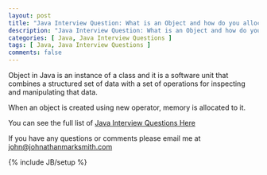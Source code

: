 ```yaml
---
layout: post
title: "Java Interview Question: What is an Object and how do you allocate memory to it?"
description: "Java Interview Question: What is an Object and how do you allocate memory to it?"
categories: [ Java, Java Interview Questions ]
tags: [ Java, Java Interview Questions ]
comments: false
---
```


Object in Java is an instance of a class and it is a software unit that combines a structured set of data with a set of operations for inspecting and manipulating that data.

When an object is created using new operator, memory is allocated to it.

You can see the full list of <a href="/java-interview-questions.html">Java Interview Questions Here</a>

If you have any questions or comments please email me at <a href="mailto:john@johnathanmarksmith.com">john@johnathanmarksmith.com</a>



{% include JB/setup %}
